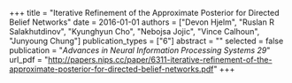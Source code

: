 +++
title = "Iterative Refinement of the Approximate Posterior for Directed Belief Networks"
date = 2016-01-01
authors = ["Devon Hjelm", "Ruslan R Salakhutdinov", "Kyunghyun Cho", "Nebojsa Jojic", "Vince Calhoun", "Junyoung Chung"]
publication_types = ["6"]
abstract = ""
selected = false
publication = "*Advances in Neural Information Processing Systems 29*"
url_pdf = "http://papers.nips.cc/paper/6311-iterative-refinement-of-the-approximate-posterior-for-directed-belief-networks.pdf"
+++


